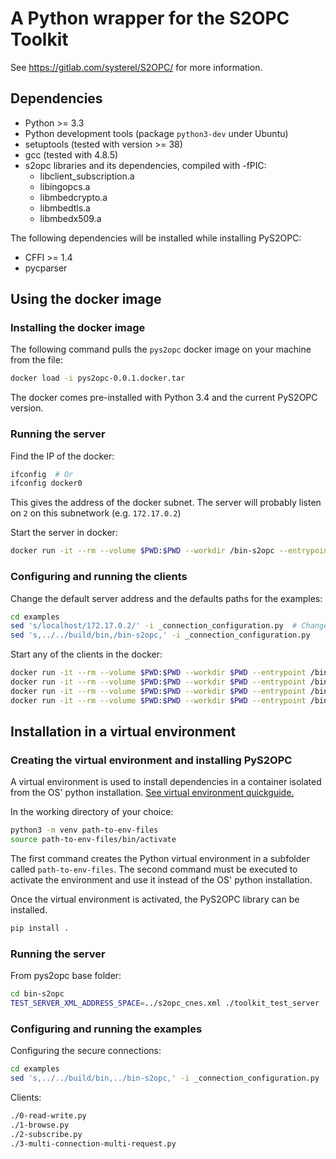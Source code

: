 # A Python wrapper for the S2OPC Toolkit

See https://gitlab.com/systerel/S2OPC/ for more information.


## Dependencies

- Python >= 3.3
- Python development tools (package `python3-dev` under Ubuntu)
- setuptools (tested with version >= 38)
- gcc (tested with 4.8.5)
- s2opc libraries and its dependencies, compiled with -fPIC:
  - libclient_subscription.a
  - libingopcs.a
  - libmbedcrypto.a
  - libmbedtls.a
  - libmbedx509.a

The following dependencies will be installed while installing PyS2OPC:
- CFFI >= 1.4
- pycparser


## Using the docker image

### Installing the docker image

The following command pulls the `pys2opc` docker image on your machine from the file:
```bash
docker load -i pys2opc-0.0.1.docker.tar
```

The docker comes pre-installed with Python 3.4 and the current PyS2OPC version.


### Running the server

Find the IP of the docker:
```bash
ifconfig  # Or
ifconfig docker0
```

This gives the address of the docker subnet.
The server will probably listen on `2` on this subnetwork (e.g. `172.17.0.2`)

Start the server in docker:
```bash
docker run -it --rm --volume $PWD:$PWD --workdir /bin-s2opc --entrypoint /bin/bash pys2opc -c "TEST_SERVER_XML_ADDRESS_SPACE=/etc/pys2opc/s2opc_cnes.xml ./toolkit_test_server"
```


### Configuring and running the clients

Change the default server address and the defaults paths for the examples:
```bash
cd examples
sed 's/localhost/172.17.0.2/' -i _connection_configuration.py  # Change the IP as needed
sed 's,../../build/bin,/bin-s2opc,' -i _connection_configuration.py
```

Start any of the clients in the docker:
```bash
docker run -it --rm --volume $PWD:$PWD --workdir $PWD --entrypoint /bin/bash pys2opc -c ./0-read-write.py
docker run -it --rm --volume $PWD:$PWD --workdir $PWD --entrypoint /bin/bash pys2opc -c ./1-browse.py
docker run -it --rm --volume $PWD:$PWD --workdir $PWD --entrypoint /bin/bash pys2opc -c ./2-subscribe.py
docker run -it --rm --volume $PWD:$PWD --workdir $PWD --entrypoint /bin/bash pys2opc -c ./3-multi-connection-multi-request.py
```

## Installation in a virtual environment

### Creating the virtual environment and installing PyS2OPC

A virtual environment is used to install dependencies in a container isolated from the OS' python installation.
[See virtual environment quickguide.](https://docs.python.org/3/tutorial/venv.html)

In the working directory of your choice:

```bash
python3 -m venv path-to-env-files
source path-to-env-files/bin/activate
```

The first command creates the Python virtual environment in a subfolder called `path-to-env-files`.
The second command must be executed to activate the environment and use it instead of the OS' python installation.

Once the virtual environment is activated, the PyS2OPC library can be installed.

```bash
pip install .
```


### Running the server

From pys2opc base folder:

```bash
cd bin-s2opc
TEST_SERVER_XML_ADDRESS_SPACE=../s2opc_cnes.xml ./toolkit_test_server
```

### Configuring and running the examples

Configuring the secure connections:
```bash
cd examples
sed 's,../../build/bin,../bin-s2opc,' -i _connection_configuration.py
```

Clients:
```bash
./0-read-write.py
./1-browse.py
./2-subscribe.py
./3-multi-connection-multi-request.py
```
